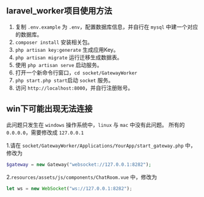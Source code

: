 ## laravel_worker项目使用方法

1. 复制 `.env.example` 为 `.env`，配置数据库信息，并自行在 `mysql` 中建一个对应的数据库。
2. `composer install` 安装相关包。
3. `php artisan key:generate` 生成应用Key。
4. `php artisan migrate` 运行迁移生成数据表。
5. 使用 `php artisan serve` 启动服务。
6. 打开一个新命令行窗口，`cd socket/GatewayWorker`
7. `php start.php start`启动 `socket` 服务。
8. 访问 `http://localhost:8000`，并自行注册账号。

## win下可能出现无法连接

此问题只发生在 `windows` 操作系统中，`linux` 与 `mac` 中没有此问题。
所有的 `0.0.0.0`，需要修改成 `127.0.0.1`


1.请在 `socket/GatewayWorker/Applications/YourApp/start_gateway.php` 中，修改为

```php
$gateway = new Gateway("websocket://127.0.0.1:8282");
```

2.`resources/assets/js/components/ChatRoom.vue` 中，修改为

```javascript
let ws = new WebSocket("ws://127.0.0.1:8282");
```
